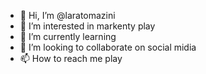 - 👋 Hi, I’m @laratomazini
- 👀 I’m interested in markenty play
- 🌱 I’m currently learning 
- 💞️ I’m looking to collaborate on social midia
- 📫 How to reach me play

<!---
laratomazini/laratomazini is a ✨ special ✨ repository because its `README.md` (this file) appears on your GitHub profile.
You can click the Preview link to take a look at your changes.
--->
